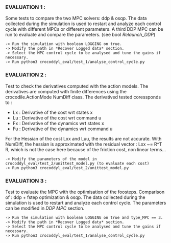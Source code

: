 ### EVALUATION 1 :

Some tests to compare the two MPC solvers: ddp & osqp. The data collected during the simulation is used to restart and analyze each control cycle with different MPCs or different parameters. A third DDP MPC can be run to evaluate and compare the parameters. (see bool *Relaunch_DDP*)

    -> Run the simulation with boolean LOGGING on true.
    -> Modify the path in *Recover Logged data* section.
    -> Select the MPC control cycle to be analysed and tune the gains if necessary.
    -> Run python3 crocoddyl_eval/test_1/analyse_control_cycle.py


### EVALUATION 2 :

Test to check the derivatives computed with the action models. The derivatives are computed with finite differences using the crocodile.ActionMode NumDiff class. The derivatived tested coressponds to :

- Lx : Derivative of the cost wrt states x
- Lu : Derivative of the cost wrt command u
- Fx : Derivative of the dynamics wrt states x
- Fu : Derivative of the dynamics wrt command u

For the Hessian of the cost Lxx and Luu, the results are not accurate. With NumDiff, the hessian is approximated with the residual vector : Lxx ~= R^T R, which is not the case here because of the friction cost, non linear terms...

    -> Modify the parameters of the model in crocoddyl_eval/test_2/unittest_model.py (to evaluate each cost)
    -> Run python3 crocoddyl_eval/test_2/unittest_model.py


### EVALUATION 3 :

Test to evaluate the MPC with the optimisation of the foosteps. Comparison of : ddp + fstep optimization & osqp. The data collected during the simulation is used to restart and analyze each control cycle. The parameters can be modified in *DDP MPC* section.

    -> Run the simulation with boolean LOGGING on true and type_MPC == 3.
    -> Modify the path in *Recover Logged data* section.
    -> Select the MPC control cycle to be analysed and tune the gains if necessary.
    -> Run python3 crocoddyl_eval/test_1/analyse_control_cycle.py
